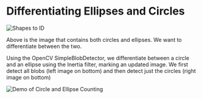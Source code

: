 # Differentiating Ellipses and Circles
![Shapes to ID]()

Above is the image that contains both circles and ellipses. We want to differentiate between the two.

Using the OpenCV SimpleBlobDetector, we differentiate between a circle and an ellipse using the Inertia filter, marking an updated image. We first detect all blobs (left image on bottom) and then detect just the circles (right image on bottom)

![Demo of Circle and Ellipse Counting]()
